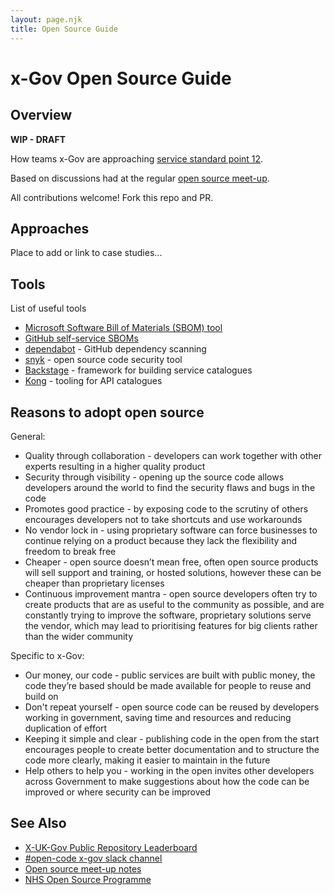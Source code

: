```yaml
---
layout: page.njk
title: Open Source Guide
---
```

# x-Gov Open Source Guide

## Overview

**WIP - DRAFT**

How teams x-Gov are approaching [service standard point 12](https://www.gov.uk/service-manual/service-standard/point-12-make-new-source-code-open).

Based on discussions had at the regular [open source meet-up](/open-source-meetup).

All contributions welcome! Fork this repo and PR.

## Approaches

Place to add or link to case studies...

## Tools

List of useful tools

- [Microsoft Software Bill of Materials (SBOM) tool](https://github.com/microsoft/sbom-tool)
- [GitHub self-service SBOMs](https://github.blog/2023-03-28-introducing-self-service-sboms/)
- [dependabot](https://docs.github.com/en/code-security/dependabot) - GitHub dependency scanning
- [snyk](https://snyk.io/product/open-source-security-management/)  - open source code security tool
- [Backstage](https://backstage.io/) - framework for building service catalogues
- [Kong](https://konghq.com/) - tooling for API catalogues
 
## Reasons to adopt open source

General:

- Quality through collaboration - developers can work together with other experts resulting in a higher quality product
- Security through visibility - opening up the source code allows developers around the world to find the security flaws and bugs in the code
- Promotes good practice - by exposing code to the scrutiny of others encourages developers not to take shortcuts and use workarounds
- No vendor lock in - using proprietary software can force businesses to continue relying on a product because they lack the flexibility and freedom to break free
- Cheaper - open source doesn’t mean free, often open source products will sell support and training, or hosted solutions, however these can be cheaper than proprietary licenses
- Continuous improvement mantra - open source developers often try to create products that are as useful to the community as possible, and are constantly trying to improve the software, proprietary solutions serve the vendor, which may lead to prioritising features for big clients rather than the wider community

Specific to x-Gov:

- Our money, our code - public services are built with public money, the code they’re based should be made available for people to reuse and build on
- Don't repeat yourself - open source code can be reused by developers working in government, saving time and resources and reducing duplication of effort
- Keeping it simple and clear - publishing code in the open from the start encourages people to create better documentation and to structure the code more clearly, making it easier to maintain in the future
- Help others to help you - working in the open invites other developers across Government to make suggestions about how the code can be improved or where security can be improved

## See Also

- [X-UK-Gov Public Repository Leaderboard](https://uk-x-gov-software-community.github.io/xgov-opensource-repo-scraper/)
- [#open-code x-gov slack channel](https://ukgovernmentdigital.slack.com/archives/C0Q3KG7B8)
- [Open source meet-up notes](/open-source-meetup-notes)
- [NHS Open Source Programme](https://www.england.nhs.uk/digitaltechnology/open-source/)
 